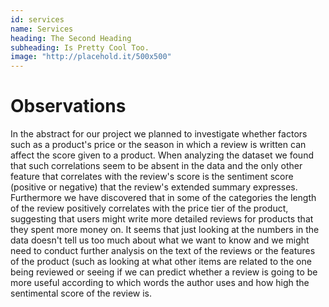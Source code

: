 ```yaml
---
id: services
name: Services
heading: The Second Heading
subheading: Is Pretty Cool Too.
image: "http://placehold.it/500x500"
---
```


# Observations

In the abstract for our project we planned to investigate whether factors such as a product's price or the season in which a review is written can affect the score given to a product. When analyzing the dataset we found that such correlations seem to be absent in the data and the only other feature that correlates with the review's score is the sentiment score (positive or negative) that the review's extended summary expresses. Furthermore we have discovered that in some of the categories the length of the review positively correlates with the price tier of the product, suggesting that users might write more detailed reviews for products that they spent more money on. It seems that just looking at the numbers in the data doesn't tell us too much about what we want to know and we might need to conduct further analysis on the text of the reviews or the features of the product (such as looking at what other items are related to the one being reviewed or seeing if we can predict whether a review is going to be more useful according to which words the author uses and how high the sentimental score of the review is.



